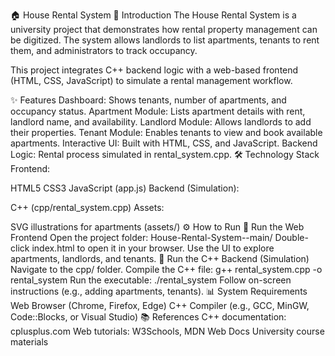 🏠 House Rental System
📌 Introduction
The House Rental System is a university project that demonstrates how rental property management can be digitized. The system allows landlords to list apartments, tenants to rent them, and administrators to track occupancy.

This project integrates C++ backend logic with a web-based frontend (HTML, CSS, JavaScript) to simulate a rental management workflow.

✨ Features
Dashboard: Shows tenants, number of apartments, and occupancy status.
Apartment Module: Lists apartment details with rent, landlord name, and availability.
Landlord Module: Allows landlords to add their properties.
Tenant Module: Enables tenants to view and book available apartments.
Interactive UI: Built with HTML, CSS, and JavaScript.
Backend Logic: Rental process simulated in rental_system.cpp.
🛠️ Technology Stack
Frontend:

HTML5
CSS3
JavaScript (app.js)
Backend (Simulation):

C++ (cpp/rental_system.cpp)
Assets:

SVG illustrations for apartments (assets/)
⚙️ How to Run
🔹 Run the Web Frontend
Open the project folder:
House-Rental-System--main/
Double-click index.html to open it in your browser.
Use the UI to explore apartments, landlords, and tenants.
🔹 Run the C++ Backend (Simulation)
Navigate to the cpp/ folder.
Compile the C++ file:
g++ rental_system.cpp -o rental_system
Run the executable:
./rental_system
Follow on-screen instructions (e.g., adding apartments, tenants).
📊 System Requirements
Web Browser (Chrome, Firefox, Edge)
C++ Compiler (e.g., GCC, MinGW, Code::Blocks, or Visual Studio)
📚 References
C++ documentation: cplusplus.com
Web tutorials: W3Schools, MDN Web Docs
University course materials
